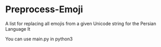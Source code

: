 # Preprocess-Emoji
A list for replacing all emojis from a given Unicode string for the Persian Language
It 



You can use main.py in python3 
